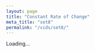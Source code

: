 ```yaml
---
layout: page
title: "Constant Rate of Change"
meta_title: "set8"
permalink: "/vids/set8/"
---
```


<html>
<head>
<script>

function setCookie(cname,cvalue,exdays) {
    var d = new Date();
    d.setTime(d.getTime() + (exdays*24*60*60*1000));
    var expires = "expires=" + d.toGMTString();
    document.cookie = cname + "=" + cvalue + ";" + expires + ";path=/";
}

function getCookie(cname) {
    var name = cname + "=";
    var decodedCookie = decodeURIComponent(document.cookie);
    var ca = decodedCookie.split(';');
    for(var i = 0; i < ca.length; i++) {
        var c = ca[i];
        while (c.charAt(0) == ' ') {
            c = c.substring(1);
        }
        if (c.indexOf(name) == 0) {
            return c.substring(name.length, c.length);
        }
    }
    return "";
}

function checkCookie() {
    var vidchoice=getCookie("vid8");
    if (vidchoice==1){window.location.href = "https://ximera.osu.edu/calcvids/o/set8";}
    else if (vidchoice==2){window.location.href = "https://ximera.osu.edu/calcvids/q/set8";}
    else if (vidchoice==3){window.location.href = "https://ximera.osu.edu/calcvids/v/set8";}
    else if (vidchoice==4){window.location.href = "https://ximera.osu.edu/calcvids/c/set8";}
    else {
      var forwardchoice=Math.random();
      if (forwardchoice <= 0.25 ){
        setCookie("vid8", 1, 365);
        checkCookie();
        }
      else if (forwardchoice <= 0.5 ){
        setCookie("vid8", 2, 365);
        checkCookie();
        }
      else if (forwardchoice <= 0.75 ){
        setCookie("vid8", 3, 365);
        checkCookie();
        }
      else {
        setCookie("vid8", 4, 365);
        checkCookie();
        }
      }
}


</script>
</head>
<body onload="checkCookie()">
Loading...
</body>
</html>
